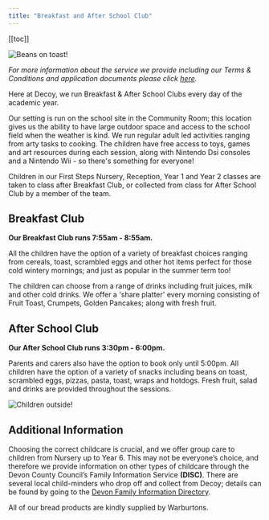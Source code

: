 ```yaml
---
title: "Breakfast and After School Club"
---
```


[[toc]]

![Beans on toast!](/uploads/beans.JPG)

_For more information about the service we provide including our Terms & Conditions and application documents please click [here](https://drive.google.com/a/decoyschool.co.uk/folderview?id=0B0102cki14zKbWFUblRocFZOVjQ&usp=sharing&tid=0B0102cki14zKUmg5Y1FYcVhwUlU)._

Here at Decoy, we run Breakfast & After School Clubs every day of the academic year.

Our setting is run on the school site in the Community Room; this location gives us the ability to have large outdoor space and access to the school field when the weather is kind. We run regular adult led activities ranging from arty tasks to cooking. The children have free access to toys, games and art resources during each session, along with Nintendo Dsi consoles and a Nintendo Wii - so there's something for everyone!

Children in our First Steps Nursery, Reception, Year 1 and Year 2 classes are taken to class after Breakfast Club, or collected from class for After School Club by a member of the team.

## Breakfast Club

**Our Breakfast Club runs 7:55am - 8:55am.**

All the children have the option of a variety of breakfast choices ranging from cereals, toast, scrambled eggs and other hot items perfect for those cold wintery mornings; and just as popular in the summer term too!

The children can choose from a range of drinks including fruit juices, milk and other cold drinks. We offer a 'share platter' every morning consisting of Fruit Toast, Crumpets, Golden Pancakes; along with fresh fruit.

## After School Club

**Our After School Club runs 3:30pm - 6:00pm.**

Parents and carers also have the option to book only until 5:00pm. All children have the option of a variety of snacks including beans on toast, scrambled eggs, pizzas, pasta, toast, wraps and hotdogs. Fresh fruit, salad and drinks are provided throughout the sessions.

![Children outside!](/uploads/basc.JPG)

## Additional Information

Choosing the correct childcare is crucial, and we offer group care to children from Nursery up to Year 6. This may not be everyone’s choice, and therefore we provide information on other types of childcare through the Devon County Council’s Family Information Service **(DISC)**. There are several local child-minders who drop off and collect from Decoy; details can be found by going to the [Devon Family Information Directory](http://devon.childrensservicedirectory.org.uk/kb5/devon/disc/home.page).

All of our bread products are kindly supplied by Warburtons.
